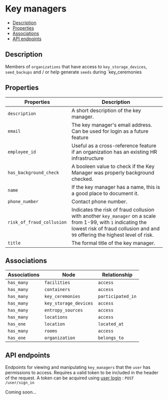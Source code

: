 # Key managers

- [Description](#description)
- [Properties](#properties)
- [Associations](#associations)
- [API endpoints](#api-endpoints)

## Description

Members of `organizations` that have access to `key_storage_devices`, `seed_backups` and / or help generate `seeds` during `key_ceremonies

## Properties

| Properties | Description |
| --- | --- |
| `description` | A short description of the key manager. |
| `email` | The key manager's email address. Can be used for login as a future feature |
| `employee_id` | Useful as a cross-reference feature if an organization has an existing HR infrastructure |
| `has_background_check` | A booleen value to check if the Key Manager was properly background checked. |
| `name` | If the key manager has a name, this is a good place to document it. |
| `phone_number` | Contact phone number. |
| `risk_of_fraud_collusion` | Indicates the risk of fraud collusion with another `key_manager` on a scale from 1-99, with `1` indicating the lowest risk of fraud collusion and and `99` offering the highest level of risk. |
| `title` | The formal title of the key manager. |

## Associations

| Associations | Node | Relationship |
| --- | --- | --- |
| `has_many` | `facilities` | `access` |
| `has_many` | `containers` | `access` |
| `has_many` | `key_ceremonies` | `participated_in` |
| `has_many` | `key_storage_devices` | `access` |
| `has_many` | `entropy_sources` | `access` |
| `has_many` | `locations` | `access` |
| `has_one` | `location` | `located_at` |
| `has_many` | `rooms` | `access` |
| `has_one` | `organization` | `belongs_to` |

## API endpoints

Endpoints for viewing and manipulating `key_managers` that the `user` has permissions to access. Requires a valid token to be included in the header of the request. A token can be acquired using [user login](../../api_docs/open/login.md) : `POST /user/sign_in`

Coming soon...
<!-- * [Show Accessible Key Managers](api_docs/key_managers/get.md) : `GET /key_managers/`
* [Create A Key Manager](api_docs/key_managers/post.md) : `POST /key_managers/`
* [Show A Key Manager](api_docs/key_managers/id/get.md) : `GET /key_managers/:id/`
* [Show A Key Manager's Relationships](api_docs/key_managers/id/graph_data/get.md) : `GET /key_managers/:id/graph_data`
* [Update A Key Manager](api_docs/key_managers/id/put.md) : `PUT /key_managers/:id/`
* [Delete A Key Manager](api_docs/key_managers/id/delete.md) : `DELETE /key_managers/:id/` -->
